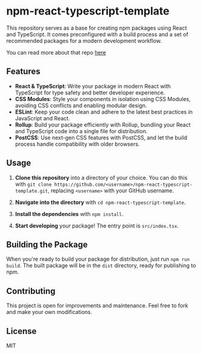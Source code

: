 # npm-react-typescript-template

This repository serves as a base for creating npm packages using React and TypeScript. It comes preconfigured with a build process and a set of recommended packages for a modern development workflow.

You can read more about that repo [here](https://hackernoon.com/building-efficient-npm-packages-with-react-typescript-and-css-modules-a-comprehensive-guide)

## Features

- **React & TypeScript**: Write your package in modern React with TypeScript for type safety and better developer experience.
- **CSS Modules**: Style your components in isolation using CSS Modules, avoiding CSS conflicts and enabling modular design.
- **ESLint**: Keep your code clean and adhere to the latest best practices in JavaScript and React.
- **Rollup**: Build your package efficiently with Rollup, bundling your React and TypeScript code into a single file for distribution.
- **PostCSS**: Use next-gen CSS features with PostCSS, and let the build process handle compatibility with older browsers.

## Usage

1. **Clone this repository** into a directory of your choice. You can do this with `git clone https://github.com/<username>/npm-react-typescript-template.git`, replacing `<username>` with your GitHub username.

2. **Navigate into the directory** with `cd npm-react-typescript-template`.

3. **Install the dependencies** with `npm install`.

4. **Start developing** your package! The entry point is `src/index.tsx`.

## Building the Package

When you're ready to build your package for distribution, just run `npm run build`. The built package will be in the `dist` directory, ready for publishing to npm.

## Contributing

This project is open for improvements and maintenance. Feel free to fork and make your own modifications.

## License

MIT
